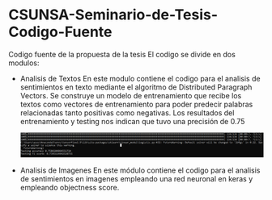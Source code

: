 # CSUNSA-Seminario-de-Tesis-Codigo-Fuente
Codigo fuente de la propuesta de la tesis 
El codigo se divide en dos modulos:
- Analisis de Textos
  En este modulo contiene el codigo para el analisis de sentimientos en texto mediante el algoritmo de Distributed Paragraph Vectors. Se construye un modelo de entrenamiento que recibe los textos como vectores de entrenamiento para poder predecir palabras relacionadas tanto positivas como negativas. Los resultados del entrenamiento y testing nos indican que tuvo una precisión de 0.75
  
  ![alt text](https://github.com/diegodrg27/CSUNSA-Seminario-de-Tesis-Codigo-Fuente/blob/master/Analisis%20de%20Texto/testing%20result.PNG)
  
- Analisis de Imagenes
  En este módulo contiene el codigo para el analisis de sentimientos en imagenes empleando una red neuronal en keras y empleando objectness score.

